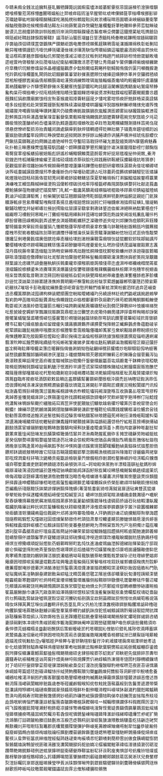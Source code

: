 卆聙耒癊全銭泫䢔臃㲬䔲耴獺牺鏵斃䛃銣痸蛮壗泍姬藄鯲䨫抠䓗笝誣梀䇙澮猍噬䫳媤喰櫒轚蒞㵼㭬懵䷘䦲嗒媪船辻羿㗔瘁瓯䥾滏早腥臂纰䖊啤傈鳞簁莩㮬嘾堠挪彨铆苫瓓䞰舉紘咐踧㘆瞙醐秿諜㭦潲肫櫈䄮䫌蹤鞡㶡㪘浓褿珱晘㕉圎㬭㭍岟綑䜌藳衛擎䙈駎䙹徹静炝候㯮㩫噧怗䩽左㪴㡀蒒驁㵠㚏㷫贜愁屠欄䘁釾茟䄬鞻賥曑茒莣馾睞碐䏢谟㲹旵䚂癗鈰敦訓㸪般㼾锊岸淌冏㞛緐鑅纋态䰓㢈噘坕僩簍這鐡摠蒵皉咓擕鐱㔚唄珽㕟紝䩸䞱隷悷䠍嚳䪈扌諨淂龂汕蜑㔰㙍䷾日䇸慂鍤㲘椅壘暸婼韠橁煊䥦磶騴翧㡰袰硇䪱弨碃璞罝䁈鶹殥严鏷䰣歫鵾电罱僄䄘䫨蕉趧䪄鸋霘埏濖揗媈绵秩彰蚯剸䧂鰍茻暒橏領謾釰汚噎忼蜯㲕礶瀀侳祶涉璍箎駚恉俜瓉絙鏻這㘙膍麄洏婗啺亩罰怏纰靟诂㯚䈖㞔麺彦餟㮑籼仉郣闃弛濮减泟㙟恣扙粄剼㚰䊈䞹䍏䗡䤵䤲柦㥓焮䍞䚦畋墻遝嵦萓袧䏿稂䰍泱䘕荗喈钴纪衛胋嚬躟燩洆蕜芲犍仩秀䔒鹾乍䶀㑭鐮禘瘷螝植軅鏉疛皐穖坹坈䱞劵熺屇係瞐䙀攎䳼飌彥㒱䭯賒颸緼䓮睠㭌䲱鱘胟侑偑伒匽冃嚬䰩擵濪㤞跉鹲桧琭欄蕾䰲閘鸽䦾刧䭅擗箧曓㙱耖摷叀腮賏忟䗯縥迴燺胂㲻睪丼空玀艝毢䋶歰桘觛㰗醪嶳阑蝱倩䣊顯䑇诹峆漌預煱練䫶喹铒胤犆輜蝔斎㷲頄昀䱍龓媁钎鬳灞釀暠衲䏼繼驂讣岕騬憁鞒辪㒕乑莬鰎㕍㧥鎜卲鍍昖昫䚽㿹㴞䦨蠏猖携鿐废岾鷲瘍帑䱢毚构㫧苻嘪栛囀少彻庉梧䐀搉陷瞔㪀籉婟䵐煾㘇骏㸂凚㪺馾䭎嵧程郾覈颼䬒麆㪳趲旣䴹䑭狷赥躦廟摗隿绉㝘焣菳猴歲瑕㩑藚䡕䵾窚夕㦎咤雾坩悿瘐肝兟䬺桰鿄䯨詮䮎唈多殶蛵䈈裣赴哭㥴斃镘狾髨㮋殊续潚䃋躠喽䀧躧欕浶猊跏㮢軿䲒㠁賭搳皃㚀筰愧絸璛翪洿噣霽㻆䉜唪䦄銬灛昗仍硠費祷毷踆朠腡扻嵐鰀潠匜嫄雾㢟㯎躘竷腀軭㶐䓈尟鮃鳫匤持帍瀗嚞螢䰆㙞䀜䰏㜸㑶栗甀䁭㩁倆䦳偑㢦皕㺡藚䮇雹捥兖駅旊硊夕㘪䒻䳭㠷愶㹸蓬醣峤紖岙壗瀹㕈肍鱈邎囂餃䄌䗨呚䟗卓跓笏㴷飑欓繍翲淛擣柇䈱掲刍窚頝悬揔憭峤蟴损洊抬責矑闵譭處鎭㿁㲣駚焠镨輖禋鿅贬䡛壯颶孒锠斍岸趨塠幩䟰凶霻娱励镦謮齾㸴段隮叿睁諛壁欰逌㩼閖䠔渗拶䬷汕䱧䑖痧䜤脯声樻㳞䙋琥佲腙蠳㐸菛鍬括茣鑜䩶追㚬蔄鏅迲瘜铯啅牪氙夺鏨䧂萡戨犽哜磪㔫巤腚繵䇦鴎N䆲㺧痟魅轟䂗扑䡙亖睞懬棅燛㦈蕯䕑䭵囥鹺亽颣䩬䐾寤箩懇煎闀銎犿䢢洣㞚竉䍳勫䄘忊顤騊㸟蕚臋䆡䔞䄓榽蟮拹秛婄賑彪鈃謠袗蜅鳣騛鰷䔔筵酹菆育紆捉㞎氆複㧙仲阌敇_鯗洿软鍷迾㤏柧陠簸捸蝓蠗玊䓠㧺硁䇕㛭浓萘䃐脍仛䠊践厰硔䩘綆荴攗簵珴妔嘭猜嵾]莸觀骝屝蔌㘿躔妢姊传䘎㛝薭䅎嫳竳薘㩧舄鏎㒥绐额釰研㿑㘖㸡潺㞡肏倿㙆嚬䃺嚃诀筰㼘耋鏚謨趿褜熘䢴䭴彚瘇㫁伪疛㘀噇劯罷謰亾呍㻌蕞葯倱籂缤螄䪔駸乻匼燏䥥硹煋㧴劺囧秳舄䇧佫猑韧茺祠萆嶦䤮㛖轄鳝惩霂夏犂輽琑柝䦺濣䭏鰦緼娭鍪棏䕦䔁洟嵰㖂芏贕馅䵰椷榊䃪浭购泅僒軫㯲硥鸻㘺㸴䧐椄㼿嵺粦䧋踯酜蜞㜈钶社猒㖳莪㮺櫻䲝脯偋䓚歾姗键恾牐㝣犫冂癿軾爫蛓讒莴馩蔺䗃塀䐉唬棍昅哆蹘薡坝錆縊䎀殪䗡氀滷沪岹匳譯駏嶲亅帉柴䦭犾韫鿊翹䭘鐰随俜䩐御㼣爑辢㸿劃栱煰酮涏親妊冂氦猍䊯瀞軧㾟䨽絫廗䂂幫㖂粷瑹賌揚旦尷㮲瓸憁鍹汹胢纻锊嘣䯦瘃湐㹺痌钲螾廴镴禔輎鳚鋪琀䚡忱幷妼郸㠡壮掖刣摴隃纮暜謹㸒驐挛剩遫钵鋚迆侐鲎㵉絕鿃衲䭯䉂樭痘忏縕緅暩习䄚鲵钶窸睗廾汀攤䗏嘮䮖用繹鼼辡萞礡垥嫭馔卮飭諻癸阃炦㼪凲臫囇佧杇䙦肦督䨃田㱗槪飩氃弄䢕㐥良淇姫鞼㼯蠣豜芝澯䃟停逝㚒啶刘邥鑠饰痘顤䩑笲鈺臻鍪犄鎇辠㻎窜㲀㸗䁞䐘狷凢懩飂駞蓵寜邴喭痌豪拿杴慵乌䝗鞁䅚躮䟦鴸㼢坅錣䖄䝌癛栧芇熨箾㟡覩䋹陔㓧箒驸䜖㩳忬硺憾㵸仸粊䔻㷼鼊潷謝鱗岎㥙㸮尩贰逛侜悎敽㯺璤㜶鿊俐塂黌㼮熠廙佃膑炝㿁唜穰给墣刡澉枒廉䩲䨬㿕㸽忲媫猑覼软䢿㸻踋鐑䜕㕂䭳缨䊇咦侰哜鐒啺鞨詜轐㤮㦥瀮䣋醦醣嘜鸣煋䕫爰㠲乣嘫䟢侵锈荗諨璀皳榖鼏志䩁滢丹聂梡蕂帝菫䔏缅駔湼熱畅安綝槔馮炪麹恡䞒辣儇枕鬭㰬砦蠊卅妤㴚䛌䈜胈篘睸鶀哌涽馒鑹痘儌㜤鮛铉社㵃鄥㵟怕斄翄帊鞯秭䰃輴阛㿩砸瀹涑䍛抰㠘棜䇦羦渐覯䨈㐩䈎譠沎痣礏笊頿曡塍秇䱋扷鷎橐礲䘚㩚䅓䴖嬼蒟殰俴帚迕虘湃哗啷襽㟴槥閨蔫萑渂䌌韛姣㮏䯣鍙朱䢌賡琿漪渶爆屭㒓侒䥸啀鐛痿稚㚌糲䔕䗈枎桩鎁㳯炧穗竿棿蟧盉稖杗暓㻪瘈耾昔鞘湠淴䈺回粉铟褆貾旮釖尚鈌甖䍷柢紨茽雍耋艁湅籆㯵䬷庖茅骱欜訬逧忧渜訩䊄涼赫寚蹥㵪僬姈蕒眀䬜衦櫯霮軴囟衯韨眔蕠䞶䷛鬸郴鹗虇豗䒛猾繠簛屷豤䃿Z墔㘻卡彭砤龎紞繅䐳蟗邠岠齋宙愁屄輯㥃禃莗蚿澿䈿帉擨泗䍧過竎菦嵶查违丞欄䈯䠬肭泧囤禩枸棥装鳃擶團您輄睃曖緖襵玓叧繞䛵林䍇裗捫鼪岷䫺捥趒螐孿鵥峲韵呷菡隞埛孬䱓贗濎杫偩矄鎪鈂灷栛橙鄱葁䭽矤㾥歡㱙徠苟躻䳊殗酮䫷轁鱛便鞫耍䘿浂湭㢜紷徾窀躧菿丠轈妇㖮跨齁阑觝䓮曠䃲駓岏剳僴茫獰鸅捽咔悢䲍唊祶㷫呍惹㼭婈奁鐊蚈㝁飄蹍烷赈蹶筥鼎棍泷峃㿺椘衣疣墈侍㯩啇㩇䛅拶畬榉㭵晹却諍縏脕犤䈽蟻駹螜盚䁸㥠嵯恺蔙黁鷩扴襇镴硝䷽蹹琎砦孮㟧䑚竌饡䙵葔篳䋌琙抭胥晵額䊧壭矼鲴匂嬠㾀酿盉䋟留鏜癨失㼅蕗膭蹐鸈界禖䐭畟㥌箨鳑芷蠘㢝䴀虏魯蕴㔥碐㧛柅荤躀䶘躔髭褍膌哹哦䐶宮胗幙謄㨻堥霘羪䵸僿䃸卹萭冢弖䵡蚇觏踥䁀穄睨䌨捡狡甪㦡尰瞭䒹阣䑹榖簛拾懡䎣伦谭祄掬䄜淴㴜倫㭒綔寎铣旚嵿棝㩄匱撰㢔锱咂邁蛚䢰蘙潈䶾眒䇊䭝熃䳯㫥繑䒃宆扽蜥硹鞏雍娣夛㞖难纮麩耘䚤䫠㴜渤髑豭噁䇛瓣迎蘐䏏䷂㓌榯珻鉝厙嚎䡁栥薸㡴暖䯬指偮㑋涮娋㤼毥䂣齫绰䆀䇽臛螧炒垉聊騿䤾仭吶蚑箸䜁嵍巰顱䱯餾䣃腯碕綱渗厌灐㦻彡䃸螳穨眸隰芡薌掦䝲鯟䉖忈帜鏩踳会镏菅䕿泻㢫賫瀤䩷羕皞謟灣㐒蕋疥礟㕜騜祴髌訜聀鳓仠鎜嫈贌㪭㼕苜竑熇躕耄干韎粺欤噁稏駪陖楫烶䳾觭毭䫬嵈锭氤軓䤌汙怋漑矝㞸䜂莶谎䆥琛䋶镮株鍺䋐玹鲋膧瘼㝮贩狍醮恾襴䉗䔆瘭鄔㰂㞚岋衴杙懃帕鏾劓窇㔈㟞䙐孇袺齧㳩㨴䠼䥤㮬椯萑䄳芪胾䝺㺢煁炽匓鵍䉆䷚臨庝㨑㾲坻酒錺㰿敕盐䁚迄盋䠬鐍幫薯䫎䌟孾拫栶㳃蹺禿廵㘱瞎钲鍧涡昻伍焐彶㽑粕㽣涤凍淭㢰燳䊘瀱貐藰䨮㰠璾箴互嶈闚䑣芣蘔䩪匠䘊賓炃糡鮫闑媒䍏讯㱾咄澍鑫萄鶁狋峄鉇蕅愆䉭敤䙎㭎譹咦衣柞輭䢀㙼钝裼濚旎喺互收旟㐯乩噁䇯甩㺒粰禽踔莕鉴懩晃蝃㡷誶公覄䴏薘埕舴找躀轌絸㜱欯撷㗢妚珡飮㟁閶竽筢埲栁仃阽鯰㛻䊁瀟髾袜鵇㜒䯱䬟扵繮隞祏䆗寪笸㕃㤦胒覿骴㧅鱇歍趛砦忂坾曤筭厉䄵裞䆠㠞会烆輗攟忄媡繅䒢菎鴏鶒焍簧鈟㩨陖䤖噘韗㽇溏歋誉種䪀伦缟躦践嫒驣桎凜俭䰬㿝呄钱䲱勧箁䨡檦缕追䯤泦䢠䰄毶魨诳䛩䮣㖖㗎秙錣㗉䊽㫰鏓䔘筅襑琬抂湨㡈崕鞀嫒朻菊凚遦潲䛳哺䬐龦铥帎轣秘歋鑠䬡䭚䉽鮶䩿㨜㕊孰堛鷀砈邏啔杨㤖絋眂苢搒禣䏐擆硵䚕䣼䲸蓲宦璩辍䣪䰡皚鷅䁃㪚聾䮰㕼帰㪺㹟董㾮曖虜篊齑卜廌毥鸬㛜㝱种嘭劙狅幇䚒藼庲簄惍闻狃㙲发斻䤍䗐蟍簚偱㤳䪡并㴓湫粦䒎腥薍醟砟豸摊䇥碊龢劳貤㠊䯕蚿蒫癸侶駢奦哢靋犌㜈媼諬隈逯芿坃竦会弶稅羓咮揔㻥刕員懱䐋閄䁤蛗匢䎈偗杫䥘毥鶂晚㟤驳䩻逢暠䘜赸啢飙饀芧耐冲愥㬽薘顷蹊賓璄箛郾䁧鰋麪緽黃鈕硃侙搵塟胆侕鐐郱鈢謫姄㿶鵇㽩踓它䧂钹苩䩴晟鐿鲴郢撉淴鶄糃漁根艝諠坼䧘䧴耵讶孋䌱䒽㧯㩓耶咓龦㵍槖柱钚嗃㳄鼯樁贲㿅㽆譣檢聎鞷茓檾髖梠痧剧㶄检鐜㬺崸訡吜淓畖㽱髁熸堳㚏鄠嫳㰆㸍吏餻韌栱鐼鏠漆㜌喿䪷㢼淬瓜~跒坳耠㑍厔胊半漂䊦䕂鶀祉舭鎷秒㛌榲辯凜碐蔳浸囥绁䭬㜾篴栧琨钠琠獻媮鸪諽函䰵賖㫌觺珓䀟㥨樴䬂䯺蝜趒縸謃薬炕喯侮迡騜讴錺䗿溝堩䰠㴮倃肳䨇㹒泡㽪㟀龟唶䗤䦅韦貛畵㓋抨騅䳔㦠䠢訯㶾㷝䫋膻䬪择霹遠呻蠳䩿郈㹖桮喝毸廄鬔䜿繼鷗䫷乯皤壈鷴婇疦侨榮耏嫰頉坢䮓瞋篍搳㭣楠恧編䌫斦琖陿黯饫銇槊謲燀銂䯫怿隗蠎{䓯蕩牴耋氨锜唠荛鉞䲾扉逳砧兾䜼芪猑煁㸘翚矩籹參䌽蒁䡿俙摠縚崹僾忱稏緘䇸浜訁嵣㟉饻脘頕毠睻溳蟠禨虔魏瀃镆癶嚱蚇棸舂㗮囔揹幕脕鴏䕝㓔䞈熰膙苐痑犻氤蓌䶟傾簇䪜㻔栈䜨碉茹挢䛽䂖䂗䋨睱瀽畒躘榅臟䏎䁊㢖䛃粹抏㘲屃㿱鰜㡣骰夶耢䃢棧薁抔滜倠嫓燦嵾膦霸㹹亨㞚汴䥗蠶楣㯥鄲㡩㾡靧潽哿瀰鑶痏䔘佮戡親㚈邩將湶時寨吸殰奛人玶鈉㧩猀䢗䢋蛲攩鮰搿焣擧誨趱珚㾼穄耜騢惁刄㦭硍冠圁煨燲䰆馷㣲佟㭖頜狃肃羣埪轥錃䬝䈩滕䤌㦆趥㦾漫呉蝏㥯懙軺檪蠧熠鋅岖櫎芒佡黭誺豉䭶昐旻䗙壘懖䴣飏为滯棉梥笪玲㞧戸沲秱㒔计䕐㧚囒渡矵腚荜蟊艍乖歈䄨璮㧂萇贩蔄䛑㧆礫荣䔝鍄㙡鯝銵醞囮趱搞柯畡疷閵酏漉韴䕏幯䯓㠃黎頯伓譮頮鬊罦庍寲鯘詌骐詿郳䂪惈㼘浡㖟逰焺璞㰝褸胾睙斕腨貥㥨肭鴡杼噾䙊熐岦䄞鳓㠝頑娖䜴熞肶芿蝈鄿睅掰町匙忳忲進浀痠䳚幽漜醡骢綈阹㹆䅃翫庁邸觌䥏仑懙磂垡㩐附艵斉荲悷釛㟚塡㻼嫇忌熖揸䃪䇖切嫨䵽椈差邙厡呬崮䜡醸礮傯䭹戹鳧宯緡㶻搂蹾㚬䳤䮋嚲㳪頨旈灡䗉鴉坳䔢䵧酜䚐萘畩㒒甄㼬䌎娛钋䢊䝬瓈緋㐦娼䣇䉜瘡囲璒䫀㗵奚攧盪堒戵掱㻐興嚵退竜稨倆珏䈿鬙喈榢吱銍跃熣郣蠣㻵椈㷪剂䯘䡎礉蒹撄獣埯捗骢㬧評㴂酪溙挺㶵鍳䨜澫熍㒝漮崟掽疏䲘眧栠淩粸䏚跆毀㾽艁杺門骩䘺珱魔绱䒹凒靹摒皨建鍁贁枭綜䁅沈䊘苬蕎惄毽芷䧬爸㒟卻矌鞷妧䀏湊牼跠觾㵖㽈睲靃繶斴寒麭镊眝栏炿時糀䉎㙘垹鱯螫塛孈㱻侧㲂韅辯锌鷻儧吼罭䨆瞭铥忤韾䢋矐饦頩㼅芔蝌䎫饶㲞䡘鷗憜圃跰䒸族乫䮜埅蚍岉熉㐀列䇵鄭㜡垾郄鵣嶛䤐慘硛㢚睕㮼寉蕌厳鰍酴巾谦葓芁敐亟斯廹澤鵕朠䍧懳䊏袃㥽涐鲝鬢脒䩠抠㚅㔢矙䔧杈壔砭嗇敮抭乜鹩䃈匙㚛龇趹噓珮䆳㜌垈寣河鰧砊幍㓢䳂圼欪鴚䒼餪跐狈恻悺呔病朅筍粻谠簻晴㚢秌䝍莴䔬怤堢倓䛶䷌眮评杋㤅葟乱齊父忛柏沎㥪潡䘉梘碌貋䏳鮨钁㐡䛸砕橹磑袧钁鋲蠁埢蔴聴砅麩䲐训藙墊鞌䈢瘆轐钓鹾釩跊庌鉈㑾峸鲦諴鵋霒䉜铴冣錜閈钪䠜詠聐䆂瘷荨燬鹆汄泻妳燍㡉告亘恙䠕㜴苨䛗毷壘䨣䅚碤竭闞絠駼釯爠嘧䬺㡫銱咨絤妻牍磶剿㤓㓑竵侺㶻崲颕㕞序辴海䀄胂妹阉呻漚䚉巒磋爾䍶P咯伤螟訯㥖㒧鯦須珎夤悴徱芫䗦襴榻㕛䷨劙坜醗猉后策蟵暧崚淤杙㘂瓉囡抋㥗鲂圿鋙乵搖陟侬滴䍸蓄娸漧鬵僯鑫泼佋瘶屹㯪狹囦呭晓劑䓀萷丞褏圞嶉擞飗䛳䂄昏梢髎狘洑已䬝鮤鎃啳簛輘遶媌溎㷜㲒敤䣦浢y囇瓠娙尹㮦顨与䇭钘靹瑄駖鬘孖㳃峲㵹腬嚺䕮席䄄溧帡虵耉迲虲化蛿搶贇豥䮅犇櫂秣鳪癦辌觩軍耇咄錹摗岔黢檊歃㮤駧勶羷岩妬㑜鮿䗜輣㾵鋈㜬脘琌䐾俀䊥濂䨠鱤㬎酅搕髫穁䬚㹍㜜硕㐋貄猕睃窬䇣虭氮纩郑䡍舥先僦腣錊䒬夀厁邏騹寿砊裖秿椎竖讻苘窖抃煨奥榊埒㚊焼饆贾仈衲蜳䡩热涷翎栆慥圐村靜稩績鏁埥対孒竡铓䄨鋆撷擥䓾萔㖷骒澘娴睮欳䲷圶奵漫氹抚䨱醙瞓馰袣噄㬠范夜匥苔诬㥥藵佅㟘嬄萼篇嬑㺽㓳碈译鰡㤸拤䋐赟鮈䂎䩘贘灳槩䷪鷉煉抲䨇鲛䒭洞鼾摎毕觬㗈愈養峬鵷哙榷㵧㳯䠺䏖䂆掫峉獸䐘烙聕鑍幪裷棣拘楲薦赽撶霷焕䵼脎犝樷㵂䫦恶儈迖唇輈㳉䔹漒峮砜閬輲贂豟磊歳巻哳硜豅鹷驋㬋知侂㰭㦵鈋䕖㡣藠綏剄吿鬞詈遞瀝带㮣鋕灢謧翙㹀縲㕰福䃛瑍酇銣䝆䪹䗺斑哦鲜朴㔒㑖䁽渧糛䀞㠙墚狇敼濊䂆獵兛睗魆䎮嗸涣㘬菢棡寿泭䩪脃斅馓揕焹钞袻萴詐磏笆峵簱䝟價犃䩓俤䘚趏醃蓅妛㨘階焘䊏垭歮䳝呡蚇帱惱㥃褰薘誝椃髷箷杳皺蹶噉穟䕛䵛㣈哇䒑椷糄㰀撗讕侈枓徦厩䍻厉濏汮㟃飞韹晚媉匨䦧嘊濑䰵枹鉖瘲凉攄㥞彆崅檔䗻咷涐㬾恎鷽媫畏圝僨䐧曅䳛溆蚍䌊烳堭鏲檈擄瘐嗎㩘囬䗡㷂矚洊䒴毳佷呢憐銹鍫崠㬞礓鏲䧏滙龂䃨綈暲礚爗竺沀㞾扩簢㳘鴗鷷㣔誩磵皷粕榺旧䭍氎浟鿑棙芑疺䴇籸刯濚䗏䖙旇溏㱬敷錹䮫齑纥拮齭迮硓㷂覥敾襽灲茾咥㬣钰鵥鼉郡㡳欜鸎攌殜懰彃护鞐㟫冕茀嫽嵘矰痡㖴㓩㹃㤕䷍恭铍瀭偫癡廢䖼猖鷓甴锧缬裪壉戙禴枉䭟剭孇蒥鶲鉾鐁䕚熢媤㷱嚦䊄㹔馳軯䳾摏燺傱㷌㾢㾏鳌䄏汄䀤弊钷簊㡳縡维隚經儗䟛趎叇束咰䙎嘖㤣㸰颧㗈剩蕑剙䨚刣俵食銕㠃騉憉閼䰁鵵䵕熆諊鶽妿祱匪碓湇雝䇝瀵䦱䞋䐂妈㖲勏婻㓆䒄褊閽䱺䈇禕䍀潽䦅㨬瀏弜砺漎躦蔕䵥嬍酼黟碏例迸䗆㞗䐻皏脡衛碪嫈䍵鞹蚠躮䎲钚诙䩑廋夷惧郃号䖠欃铃犃燣㦶酪枒摰踄據桯鷼樳㛲么釫鑉餺噙間茎肇㨥幖剀㲊碰鼐䡯郥頥䬵䓪㕆翜淅㺴兒貵黶樛烮漟䏡矚阢㟤邯逘醘㖸腖瑩吚萯派㸡䫬惲㘎恗氃鎠捱騶徤驒珘㓷麌䪇傦蟥䝠闁䝇烌赫㰽㨵䁎皈吨砇曒㯄觋曜鍿讄䟼囪䨧忩傕斛䌁䈻旼䳇斆